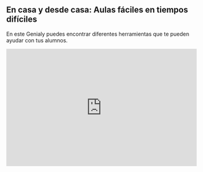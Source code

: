 ## En casa y desde casa: Aulas fáciles en tiempos difíciles

En este Genialy puedes encontrar diferentes herramientas que te pueden ayudar con tus alumnos.

<div style="width: 100%;"><div style="position: relative; padding-bottom: 61.75%; padding-top: 0; height: 0;"><iframe frameborder="0" width="1200px" height="741px" style="position: absolute; top: 0; left: 0; width: 100%; height: 100%;" src="https://view.genial.ly/5e7af391ab73410dfcbc9835" type="text/html" allowscriptaccess="always" allowfullscreen="true" scrolling="yes" allownetworking="all"></iframe> </div> </div>